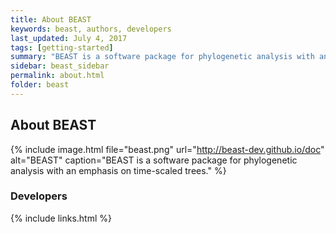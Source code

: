 ```yaml
---
title: About BEAST
keywords: beast, authors, developers
last_updated: July 4, 2017
tags: [getting-started]
summary: "BEAST is a software package for phylogenetic analysis with an emphasis on time-scaled trees."
sidebar: beast_sidebar
permalink: about.html
folder: beast
---
```


## About BEAST

{% include image.html file="beast.png" url="http://beast-dev.github.io/doc" alt="BEAST" caption="BEAST is a software package for phylogenetic analysis with an emphasis on time-scaled trees." %}

### Developers

{% include links.html %}
